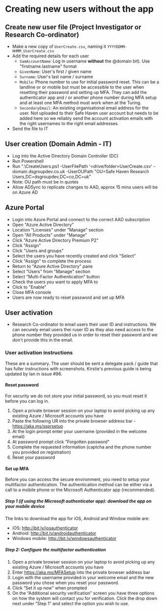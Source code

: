 # Creating new users without the app

## Create new user file (Project Investigator or Research Co-ordinator)
- Make a new copy of `UserCreate.csv`, naming it `YYYYDDMM-HHMM_UserCreate.csv`
- Add the required details for each user
  - `SamAccountName`: Log in username **without** the @domain bit). Use "firstname.lastname" format
  - `GivenName`: User's first / given name
  - `Surname`: User's last name / surname
  - `Mobile`: Phone number to use for initial password reset. This can be a landline or or mobile but must be accessible to the user when resetting their password and setting up MFA. They can add the authenticator app and / or another phone number during MFA setup and at least one MFA method must work when at the Turing.
   - `SecondaryEmail`: An existing organisational email address for the user. Not uploaded to their Safe Haven user account but needs to be added here so we reliably send the account activation emails with the right usernames to the right email addresses.
 - Send the file to IT

## User creation (Domain Admin - IT)
- Log into the Active Directory Domain Controller (DC)
- Run Powershell
- Run ".\CreateUsers.ps1 -UserFilePath '<drive/folder>UserCreate.csv' -domain dsgroupdev.co.uk -UserOUPath "OU=Safe Haven Research Users,DC=dsgroupdev,DC=co,DC=uk"
- Note: OU path must be in quotes
- Allow ADSync to replicate changes to AAD, approx 15 mins users will be on Azure AD

## Azure Portal
- Login into Azure Portal and connect to the correct AAD subscription
- Open "Azure Active Directory"
- Location "Licenses" under "Manage" section
- Open "All Products" under "Manage"
- Click "Azure Active Directory Premium P2"
- Click "Assign"
- Click "Users and groups"
- Select the users you have recently created and click "Select"
- Click "Assign" to complete the process
- Return to "Azure Active Directory" pane
- Select "Users" from "Manage" section
- Select "Multi-Factor Authentication" button
- Check the users you want to apply MFA to
- Click to "Enable"
- Close MFA console
- Users are now ready to reset password and set up MFA

## User activation
- Research Co-ordinator to email users their user ID and instructions. We can securely email users thei ruser ID as they also need access to the phone number they provided us in order to reset their password and we don't provide this in the email.

### User activation instructions
These are a summary. The user should be sent a delegate pack / guide that has fuller instructions with screenshots. Kirstie's previous guide is being updated by Ian in issue #96.

#### Reset password
For security we do not store your initial password, so you must reset it before you can log in.
1. Open a private browser session on your laptop to avoid picking up any existing Azure / Microsoft accounts you have
2. Paste the following UR into the private browser address bar - https://aka.ms/ssprsetup
3. At the login prompt enter your username (provided in the welcome email)
4. At password prompt click "Forgotten password"
5. Complete the requested information (captcha and the phone number you provided on registration)
6. Reset your password
  
#### Set up MFA
Before you can access the secure environment, you need to setup your multifactor authentication.  The authentication method can be either via a call to a mobile phone or the Microsoft Authenticator app (recommended).

##### Step 1 (if using the Microsoft authenticator app): download the app on your mobile device
The links to download the app for iOS, Android and Window mobile are:
-	iOS: http://bit.ly/iosauthenticator 
-	Android: http://bit.ly/androidauthenticator 
-	Windows mobile: http://bit.ly/windowsauthenticator

##### Step 2: Configure the multifactor authentication
1.	Open a private browser session on your laptop to avoid picking up any existing Azure / Microsoft accounts you have
2.	Enter https://aka.ms/MFASetup into the private browser address bar
3.	Login with the username provided in your welcome email and the new password you chose when you reset your password.
4.	Click “Set it up now” when prompted
5.	On the “Additional security verification” screen you have three options on how the system will contact you for verification.  Click the drop down next under “Step 1” and select the option you wish to use.
